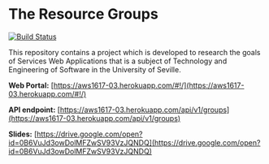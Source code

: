 # The Resource Groups

[![Build Status](https://travis-ci.org/aws1617-03/aws1617-03.svg?branch=master)](https://travis-ci.org/aws1617-03/aws1617-03)

This repository contains a project which is developed to research the goals of Services Web Applications that is a subject of Technology and Engineering of Software in the University of Seville.

**Web Portal:** [https://aws1617-03.herokuapp.com/#!/](https://aws1617-03.herokuapp.com/#!/)

**API endpoint:** [https://aws1617-03.herokuapp.com/api/v1/groups](https://aws1617-03.herokuapp.com/api/v1/groups)

**Slides:** [https://drive.google.com/open?id=0B6VuJd3owDolMFZwSV93VzJQNDQ](https://drive.google.com/open?id=0B6VuJd3owDolMFZwSV93VzJQNDQ)




